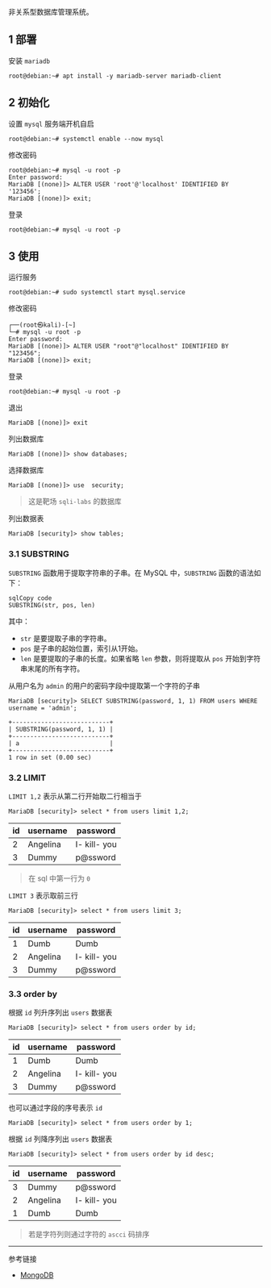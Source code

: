 非关系型数据库管理系统。

## 1 部署

安装 `mariadb` 

```shell
root@debian:~# apt install -y mariadb-server mariadb-client
```

## 2 初始化

设置 `mysql` 服务端开机自启

```shell
root@debian:~# systemctl enable --now mysql
```

修改密码

```shell
root@debian:~# mysql -u root -p
Enter password:
MariaDB [(none)]> ALTER USER 'root'@'localhost' IDENTIFIED BY '123456';
MariaDB [(none)]> exit;
```

登录

```shell
root@debian:~# mysql -u root -p
```

## 3 使用

运行服务

```shell
root@debian:~# sudo systemctl start mysql.service
```

修改密码

```shell
┌──(root㉿kali)-[~]
└─# mysql -u root -p
Enter password:
MariaDB [(none)]> ALTER USER "root"@"localhost" IDENTIFIED BY "123456";
MariaDB [(none)]> exit;
```

登录

```shell
root@debian:~# mysql -u root -p
```

退出

```mysql
MariaDB [(none)]> exit
```

列出数据库

```mysql
MariaDB [(none)]> show databases;
```

选择数据库

```mysql
MariaDB [(none)]> use  security;
```

> 这是靶场 `sqli-labs` 的数据库

列出数据表

```mysql
MariaDB [security]> show tables;
```

### 3.1 SUBSTRING

`SUBSTRING` 函数用于提取字符串的子串。在 MySQL 中，`SUBSTRING` 函数的语法如下：

```
sqlCopy code
SUBSTRING(str, pos, len)
```

其中：

- `str` 是要提取子串的字符串。
- `pos` 是子串的起始位置，索引从1开始。
- `len` 是要提取的子串的长度。如果省略 `len` 参数，则将提取从 `pos` 开始到字符串末尾的所有字符。

 从用户名为 `admin` 的用户的密码字段中提取第一个字符的子串

```mysql
MariaDB [security]> SELECT SUBSTRING(password, 1, 1) FROM users WHERE username = 'admin';
```

```
+---------------------------+
| SUBSTRING(password, 1, 1) |
+---------------------------+
| a                         |
+---------------------------+
1 row in set (0.00 sec)
```

### 3.2 LIMIT

`LIMIT 1,2` 表示从第二行开始取二行相当于

```
MariaDB [security]> select * from users limit 1,2;
```

| id   | username | password     |
| ---- | -------- | ------------ |
| 2    | Angelina | I- kill- you |
| 3    | Dummy    | p@ssword     |

> 在 sql 中第一行为 `0` 

`LIMIT 3` 表示取前三行

```
MariaDB [security]> select * from users limit 3;
```

| id   | username | password     |
| ---- | -------- | ------------ |
| 1    | Dumb     | Dumb         |
| 2    | Angelina | I- kill- you |
| 3    | Dummy    | p@ssword     |

### 3.3 order by

根据 `id` 列升序列出 `users` 数据表

```
MariaDB [security]> select * from users order by id;
```

| id   | username | password     |
| ---- | -------- | ------------ |
| 1    | Dumb     | Dumb         |
| 2    | Angelina | I- kill- you |
| 3    | Dummy    | p@ssword     |

也可以通过字段的序号表示 `id`

```mysql
MariaDB [security]> select * from users order by 1;
```

根据 `id` 列降序列出 `users` 数据表

```mysql
MariaDB [security]> select * from users order by id desc;
```

| id   | username | password     |
| ---- | -------- | ------------ |
| 3    | Dummy    | p@ssword     |
| 2    | Angelina | I- kill- you |
| 1    | Dumb     | Dumb         |

> 若是字符列则通过字符的 `ascci` 码排序

---

参考链接

- [MongoDB](https://www.mongodb.com/zh-cn)
